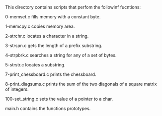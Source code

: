 This directory contains scripts that perfom the followinf fucntions:


0-memset.c fills memory with a constant byte.

1-memcpy.c copies memory area.

2-strchr.c locates a character in a string.

3-strspn.c gets the length of a prefix substring.

4-strpbrk.c searches a string for any of a set of bytes.

5-strstr.c locates a substring.

7-print_chessboard.c prints the chessboard.

8-print_diagsums.c prints the sum of the two diagonals of a square matrix of integers.

100-set_string.c sets the value of a pointer to a char.

main.h contains the functions prototypes.
